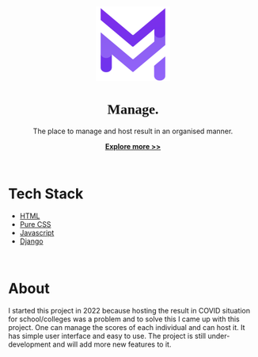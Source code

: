 <link rel="preconnect" href="https://fonts.googleapis.com">
<link rel="preconnect" href="https://fonts.gstatic.com" crossorigin>
<link href="https://fonts.googleapis.com/css2?family=Righteous&display=swap" rel="stylesheet">

<p align="center">
  <img width="150" height="150" src="static/images/logo.png" alt="Manage.">
  <h1 align="center" style="font-family: 'Righteous', cursive;">Manage.</h1>
  <p align="center">The place to manage and host result in an organised manner.</p>
  <p align="center" style="font-weight: bold;"><a href="https://github.com/sid-3q5/result-management">Explore more >></a></p>
</p>

<br>

<h1> Tech Stack </h1>
<ul>
  <li> <a href="https://developer.mozilla.org/en-US/docs/Web/HTML">HTML</a></li>

  <li> <a href="https://developer.mozilla.org/en-US/docs/Web/CSS">Pure CSS</a></li>
  <li> <a href="https://developer.mozilla.org/en-US/docs/Web/JavaScript">Javascript</a> </li>
  <li><a href="https://www.djangoproject.com/"> Django </a></li>
</ul>

<br>

<h1>About</h1>
<p>I started this project in 2022 because hosting the result in COVID situation for school/colleges was a problem and to solve this I came up with this project. One can manage the scores of each individual and can host it. It has simple user interface and easy to use. The project is still under-development and will add more new features to it.</p>


